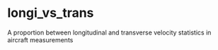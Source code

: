 # longi_vs_trans
A proportion between longitudinal and transverse velocity statistics in aircraft measurements
